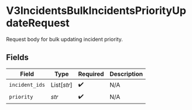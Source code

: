 # V3IncidentsBulkIncidentsPriorityUpdateRequest

Request body for bulk updating incident priority.


## Fields

| Field              | Type               | Required           | Description        |
| ------------------ | ------------------ | ------------------ | ------------------ |
| `incident_ids`     | List[*str*]        | :heavy_check_mark: | N/A                |
| `priority`         | *str*              | :heavy_check_mark: | N/A                |